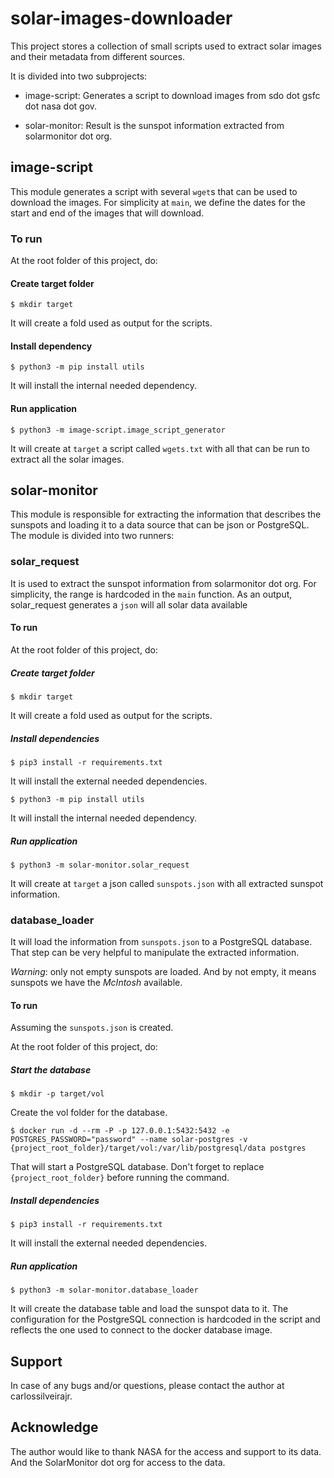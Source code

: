 # solar-images-downloader

This project stores a collection of small scripts used to extract solar images and their metadata from different sources.

It is divided into two subprojects:
- image-script: Generates a script to download images from sdo dot gsfc dot nasa dot gov.

- solar-monitor: Result is the sunspot information extracted from solarmonitor dot org.

## image-script

This module generates a script with several `wget`s that can be used to download the images.
For simplicity at `main`, we define the dates for the start and end of the images that will download.

### To run

At the root folder of this project, do:

#### Create target folder

``
$ mkdir target
``

It will create a fold used as output for the scripts.

#### Install dependency

``
$ python3 -m pip install utils
``

It will install the internal needed dependency.

#### Run application 

``
$ python3 -m image-script.image_script_generator
``

It will create at `target` a script called `wgets.txt` with all that can be run to extract all the solar images.


## solar-monitor

This module is responsible for extracting the information that describes the sunspots and loading it to a data source that can be json or PostgreSQL.
The module is divided into two runners:

### solar_request

It is used to extract the sunspot information from solarmonitor dot org.
For simplicity, the range is hardcoded in the `main` function.
As an output, solar_request generates a `json` will all solar data available 

#### To run

At the root folder of this project, do:

##### Create target folder

``
$ mkdir target
``

It will create a fold used as output for the scripts.

##### Install dependencies

``
$ pip3 install -r requirements.txt
``

It will install the external needed dependencies.

``
$ python3 -m pip install utils
``

It will install the internal needed dependency.

##### Run application

``
$ python3 -m solar-monitor.solar_request
``

It will create at `target` a json called `sunspots.json` with all extracted sunspot information.


### database_loader

It will load the information from `sunspots.json` to a PostgreSQL database.
That step can be very helpful to manipulate the extracted information.

*Warning*: only not empty sunspots are loaded. And by not empty, it means sunspots we have the *McIntosh* available.

#### To run

Assuming the `sunspots.json` is created.

At the root folder of this project, do:

##### Start the database

``
$ mkdir -p target/vol
``

Create the vol folder for the database.

``
$ docker run -d --rm -P -p 127.0.0.1:5432:5432 -e POSTGRES_PASSWORD="password" --name solar-postgres -v {project_root_folder}/target/vol:/var/lib/postgresql/data postgres
``

That will start a PostgreSQL database. 
Don't forget to replace `{project_root_folder}` before running the command.

##### Install dependencies

``
$ pip3 install -r requirements.txt
``

It will install the external needed dependencies.

##### Run application

``
$ python3 -m solar-monitor.database_loader
``

It will create the database table and load the sunspot data to it.
The configuration for the PostgreSQL connection is hardcoded in the script and reflects the one used to connect to the docker database image.

## Support

In case of any bugs and/or questions, please contact the author at carlossilveirajr.

## Acknowledge

The author would like to thank NASA for the access and support to its data. 
And the SolarMonitor dot org for access to the data.

